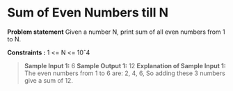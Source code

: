 # Sum of Even Numbers till N

**Problem statement**
Given a number N, print sum of all even numbers from 1 to N.

**Constraints :**
1 <= N <= 10ˆ4

> **Sample Input 1:**
> 6
> **Sample Output 1:**
> 12
> **Explanation of Sample Input 1:**
> The even numbers from 1 to 6 are: 2, 4, 6, So adding these 3 numbers give a sum of 12.
